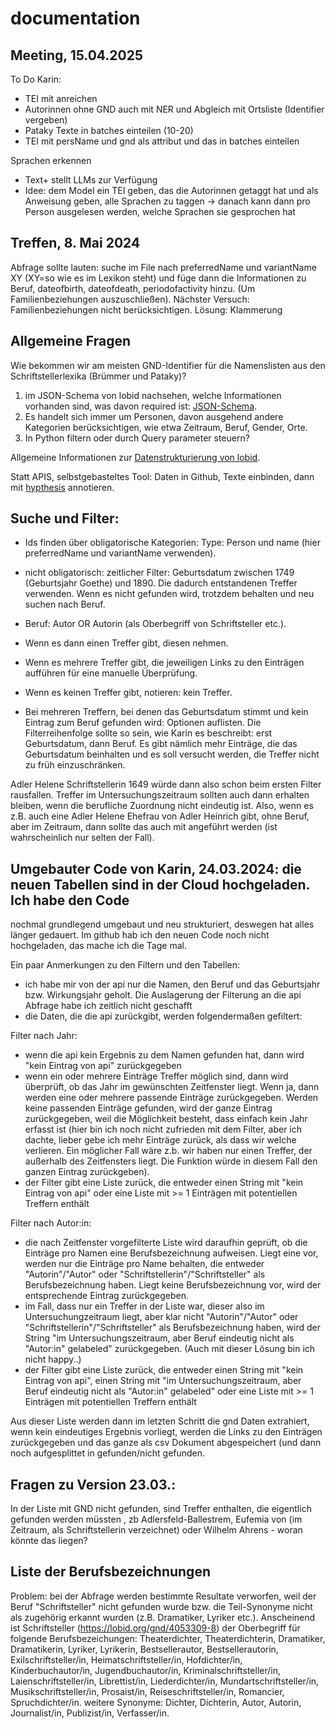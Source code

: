 # documentation

## Meeting, 15.04.2025
To Do Karin: 
- TEI mit <placeName> anreichen
- Autorinnen ohne GND auch mit NER und Abgleich mit Ortsliste (Identifier vergeben)
- Pataky Texte in batches einteilen (10-20)
- TEI mit persName und gnd als attribut und das in batches einteilen

Sprachen erkennen
- Text+ stellt LLMs zur Verfügung
- Idee: dem Model ein TEI geben, das die Autorinnen getaggt hat und als Anweisung geben, alle Sprachen zu taggen -> danach kann dann pro Person ausgelesen werden, welche Sprachen sie gesprochen hat

## Treffen, 8. Mai 2024
Abfrage sollte lauten: suche im File nach preferredName und variantName XY (XY=so wie es im Lexikon steht) und füge dann die Informationen zu Beruf, dateofbirth, dateofdeath, periodofactivity hinzu. (Um Familienbeziehungen auszuschließen).
Nächster Versuch: Familienbeziehungen nicht berücksichtigen. 
Lösung: Klammerung

## Allgemeine Fragen

Wie bekommen wir am meisten GND-Identifier für die Namenslisten aus den Schriftstellerlexika (Brümmer und Pataky)?
1. im JSON-Schema von lobid nachsehen, welche Informationen vorhanden sind, was davon required ist: [JSON-Schema](https://github.com/hbz/lobid/blob/master/schemas/person.json).
2. Es handelt sich immer um Personen, davon ausgehend andere Kategorien berücksichtigen, wie etwa Zeitraum, Beruf, Gender, Orte.
3. In Python filtern oder durch Query parameter steuern? 

Allgemeine Informationen zur [Datenstrukturierung von lobid](https://github.com/hbz/lobid/blob/master/doc/lobid.md).


Statt APIS, selbstgebasteltes Tool: Daten in Github, Texte einbinden, dann mit [hypthesis](https://web.hypothes.is/) annotieren.

## Suche und Filter:

+ Ids finden über obligatorische Kategorien: Type: Person und name (hier preferredName und variantName verwenden).
+ nicht obligatorisch: zeitlicher Filter: Geburtsdatum zwischen 1749 (Geburtsjahr Goethe) und 1890. Die dadurch entstandenen Treffer verwenden. Wenn es nicht gefunden wird, trotzdem behalten und neu suchen nach Beruf.
+ Beruf: Autor OR Autorin (als Oberbegriff von Schriftsteller etc.). 
+ Wenn es dann einen Treffer gibt, diesen nehmen.
+ Wenn es mehrere Treffer gibt, die jeweiligen Links zu den Einträgen aufführen für eine manuelle Überprüfung. 
+ Wenn es keinen Treffer gibt, notieren: kein Treffer.

+ Bei mehreren Treffern, bei denen das Geburtsdatum stimmt und kein Eintrag zum Beruf gefunden wird: Optionen auflisten. 
Die Filterreihenfolge sollte so sein, wie Karin es beschreibt: erst Geburtsdatum, dann Beruf. Es gibt nämlich mehr Einträge, die das Geburtsdatum beinhalten und es soll versucht werden, die Treffer nicht zu früh einzuschränken.

Adler Helene Schriftstellerin 1649 würde dann also schon beim ersten Filter rausfallen. Treffer im Untersuchungszeitraum sollten auch dann erhalten bleiben, wenn die berufliche Zuordnung nicht eindeutig ist. Also, wenn es z.B. auch eine Adler Helene Ehefrau von Adler Heinrich gibt, ohne Beruf, aber im Zeitraum, dann sollte das auch mit angeführt werden (ist wahrscheinlich nur selten der Fall).

## Umgebauter Code von Karin, 24.03.2024: die neuen Tabellen sind in der Cloud hochgeladen. Ich habe den Code
nochmal grundlegend umgebaut und neu strukturiert, deswegen hat alles
länger gedauert. Im github hab ich den neuen Code noch nicht
hochgeladen, das mache ich die Tage mal.

Ein paar Anmerkungen zu den Filtern und den Tabellen:
- ich habe mir von der api nur die Namen, den Beruf und das Geburtsjahr
bzw. Wirkungsjahr geholt. Die Auslagerung der Filterung an die api
Abfrage habe ich zeitlich nicht geschafft
- die Daten, die die api zurückgibt, werden folgendermaßen gefiltert:

Filter nach Jahr:
- wenn die api kein Ergebnis zu dem Namen gefunden hat, dann wird
"kein Eintrag von api" zurückgegeben
- wenn ein oder mehrere Einträge Treffer möglich sind, dann wird
überprüft, ob das Jahr im gewünschten Zeitfenster liegt. Wenn ja, dann
werden eine oder mehrere passende Einträge zurückgegeben. Werden keine
passenden Einträge gefunden, wird der ganze Eintrag zurückgegeben, weil
die Möglichkeit besteht, dass einfach kein Jahr erfasst ist (hier bin
ich noch nicht zufrieden mit dem Filter, aber ich dachte, lieber gebe
ich mehr Einträge zurück, als dass wir welche verlieren. Ein möglicher
Fall wäre z.b. wir haben nur einen Treffer, der außerhalb des
Zeitfensters liegt. Die Funktion würde in diesem Fall den ganzen Eintrag
zurückgeben).
- der Filter gibt eine Liste zurück, die entweder einen String mit
"kein Eintrag von api" oder eine Liste mit >= 1 Einträgen mit
potentiellen Treffern enthält

Filter nach Autor:in:
- die nach Zeitfenster vorgefilterte Liste wird daraufhin geprüft, ob
die Einträge pro Namen eine Berufsbezeichnung aufweisen. Liegt eine vor,
werden nur die Einträge pro Name behalten, die entweder
"Autorin"/"Autor" oder "Schriftstellerin"/"Schriftsteller" als
Berufsbezeichnung haben. Liegt keine Berufsbezeichnung vor, wird der
entsprechende Eintrag zurückgegeben.
- im Fall, dass nur ein Treffer in der Liste war, dieser also im
Untersuchungzeitraum liegt, aber klar nicht "Autorin"/"Autor" oder
"Schriftstellerin"/"Schriftsteller" als Berufsbezeichnung haben, wird
der String "im Untersuchungszeitraum, aber Beruf eindeutig nicht als
"Autor:in" gelabeled" zurückgegeben. (Auch mit dieser Lösung bin ich
nicht happy..)
- der Filter gibt eine Liste zurück, die entweder einen String mit "kein
Eintrag von api", einen String mit "im Untersuchungszeitraum, aber Beruf
eindeutig nicht als "Autor:in" gelabeled" oder eine Liste mit >= 1
Einträgen mit potentiellen Treffern enthält

Aus dieser Liste werden dann im letzten Schritt die gnd Daten
extrahiert, wenn kein eindeutiges Ergebnis vorliegt, werden die Links zu
den Einträgen zurückgegeben und das ganze als csv Dokument abgespeichert
(und dann noch aufgesplittet in gefunden/nicht gefunden.

## Fragen zu Version 23.03.:
In der Liste mit GND nicht gefunden, sind Treffer enthalten, die eigentlich gefunden werden müssten , zb Adlersfeld-Ballestrem, Eufemia von (im Zeitraum, als Schriftstellerin verzeichnet) oder Wilhelm Ahrens - woran könnte das liegen? 

## Liste der Berufsbezeichnungen 

Problem: bei der Abfrage werden bestimmte Resultate verworfen, weil der Beruf "Schriftsteller" nicht gefunden wurde bzw. die Teil-Synonyme nicht als zugehörig erkannt wurden (z.B. Dramatiker, Lyriker etc.).
Anscheinend ist Schriftsteller (https://lobid.org/gnd/4053309-8) der Oberbegriff für folgende Berufsbezeichungen: 
Theaterdichter, Theaterdichterin, Dramatiker, Dramatikerin, Lyriker, Lyrikerin, Bestsellerautor, Bestsellerautorin, Exilschriftsteller/in, Heimatschriftsteller/in, Hofdichter/in, Kinderbuchautor/in, Jugendbuchautor/in, Kriminalschriftsteller/in, Laienschriftsteller/in, Librettist/in, Liederdichter/in, Mundartschriftsteller/in, Musikschriftsteller/in, Prosaist/in, Reiseschriftsteller/in, Romancier, Spruchdichter/in. 
weitere Synonyme: Dichter, Dichterin, Autor, Autorin, Journalist/in, Publizist/in, Verfasser/in. 


